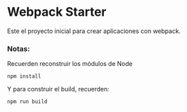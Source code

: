 # Webpack Starter

Este el proyecto inicial para crear aplicaciones con webpack.

### Notas:
Recuerden reconstruir los módulos de Node

```
npm install
```

Y para construir el build, recuerden: 
```
npm run build
```

